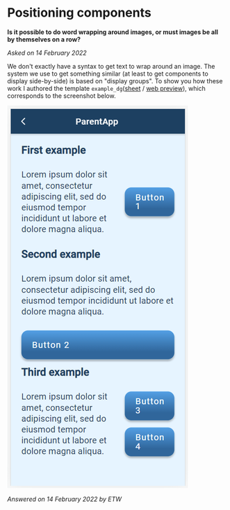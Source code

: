 # Positioning components

**Is it possible to do word wrapping around images, or must images be all by themselves on a row?**

_Asked on 14 February 2022_

We don't exactly have a syntax to get text to wrap around an image. The system we use to get something similar (at least to get components to display side-by-side) is based on "display groups". To show you how these work I authored the template `example_dg`([sheet](https://docs.google.com/spreadsheets/d/1i6Th92RAkGfardxSJdJYWVoMtTkaNr-Xn2kIHDvtQoQ/edit#gid=1595229908) / [web preview](https://idems-debug.web.app/template/example_dg)), which corresponds to the screenshot below. 

![](images/display_group.png)

_Answered on 14 February 2022 by ETW_